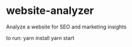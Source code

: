 # website-analyzer
Analyze a website for SEO and marketing insights

to run:
yarn install
yarn start
